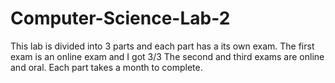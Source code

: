 # Computer-Science-Lab-2

This lab is divided into 3 parts and each part has a its own exam.
The first exam is an online exam and I got 3/3
The second and third exams are online and oral.
Each part takes a month to complete.
